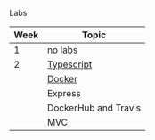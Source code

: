 Labs

| Week | Topic |
|-----|-----|
|  1 | no labs |
| 2 | [Typescript](labs/Lab_1_Introduction_to_TypeScript_and_WebStorm.md) |
| | [Docker](https://github.com/CSC-326/Course/blob/master/Practicum/Docker.md) |
| | Express | 
| | DockerHub and Travis | 
| | MVC | 
